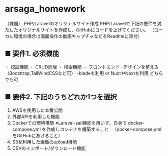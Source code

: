 # arsaga_homework

（課題） PHP/Laravelのオリジナルサイト作成
PHP/Laravelで下記の要件を満たしたオリジナルサイトを作成し、GitHubにコードを上げてください。
（ローカル環境の場合は画面操作の動画キャプチャなどをReadmeに添付）

## ■ 要件1. 必須機能
・ 認証機能
・ CRUD処理
・ 検索機能
・ フロントエンド
-デザインを整える（Bootstrap,TailWindCSSなど可）
-bladeを利用 or NuxtやNextを利用 どちらでも可

## ■ 要件2. 下記のうちどれか1つを選択
1. AWSを使用した本番公開
2. 外部APIを利用した機能
3. Dockerでの環境構築
※Laravel-sail機能を用いず、自身で docker-compose.yml を作成しコンテナを構築すること
　（docker-compose.ymlをGitHubにあげること）
4. S3を利用した画像のupload機能
5. CSVのインポート/ダウンロード機能

